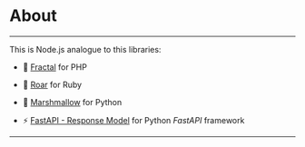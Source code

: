 # About

---

This is Node.js analogue to this libraries:

-   🐘 [Fractal](https://fractal.thephpleague.com/) for PHP

-   💎 [Roar](https://github.com/trailblazer/roar) for Ruby

-   🍢 [Marshmallow](https://marshmallow.readthedocs.io/en/stable/) for Python

-   ⚡ [FastAPI - Response Model](https://fastapi.tiangolo.com/tutorial/response-model/) for Python *FastAPI* framework

---
